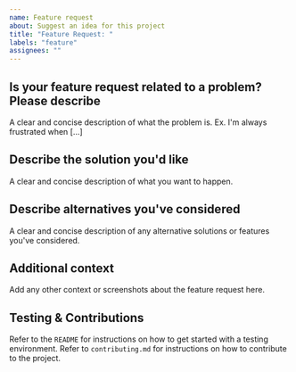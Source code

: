 ```yaml
---
name: Feature request
about: Suggest an idea for this project
title: "Feature Request: "
labels: "feature"
assignees: ""
---
```


## Is your feature request related to a problem? Please describe

A clear and concise description of what the problem is. Ex. I'm always frustrated when [...]

## Describe the solution you'd like

A clear and concise description of what you want to happen.

## Describe alternatives you've considered

A clear and concise description of any alternative solutions or features you've considered.

## Additional context

Add any other context or screenshots about the feature request here.

## Testing & Contributions

Refer to the `README` for instructions on how to get started with a testing environment. Refer to `contributing.md` for instructions on how to contribute to the project.
